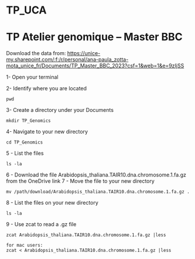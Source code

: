 # TP_UCA

# TP Atelier genomique – Master BBC


Download the data from: https://unice-my.sharepoint.com/:f:/r/personal/ana-paula_zotta-mota_unice_fr/Documents/TP_Master_BBC_2023?csf=1&web=1&e=9zIjSS


1-	Open your terminal 

2-	Identify where you are located 
```
pwd
```

3- Create a directory under your Documents 
```
mkdir TP_Genomics
```

4- Navigate to your new directory
```
cd TP_Genomics
```
5 - List the files 
```
ls -la
```
6 - Download the file Arabidopsis_thaliana.TAIR10.dna.chromosome.1.fa.gz from the OneDrive link 
7 - Move the file to your new directory
```
mv /path/download/Arabidopsis_thaliana.TAIR10.dna.chromosome.1.fa.gz .
```
8 - List the files on your new directory
```
ls -la
```
9 - Use zcat to read a .gz file
```
zcat Arabidopsis_thaliana.TAIR10.dna.chromosome.1.fa.gz |less

for mac users:
zcat < Arabidopsis_thaliana.TAIR10.dna.chromosome.1.fa.gz |less
```















